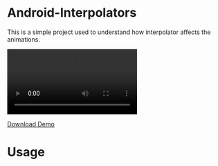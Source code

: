 # Android-Interpolators
This is a simple project used to understand how interpolator affects the animations.


![Check Video Here](https://github.com/shubhamsoni00000/Android-Interpolators/blob/master/interpolators.mp4)

[Download Demo](https://github.com/daimajia/AndroidViewAnimations/releases/download/v1.1.2/AndroidViewAnimations-1.1.2.apk)


# Usage


